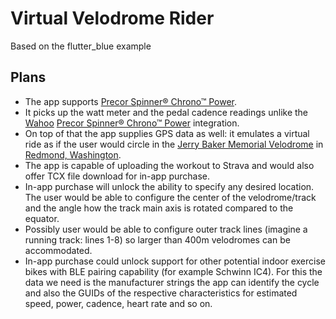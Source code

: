 # Virtual Velodrome Rider

Based on the flutter_blue example

## Plans

* The app supports [Precor Spinner® Chrono™ Power](https://www.precor.com/en-us/commercial/cardio/indoor-cycling/spinner-chrono-power).
* It picks up the watt meter and the pedal cadence readings unlike the [Wahoo]() [Precor Spinner® Chrono™ Power](https://www.precor.com/en-us/commercial/cardio/indoor-cycling/spinner-chrono-power) integration.
* On top of that the app supplies GPS data as well: it emulates a virtual ride as if the user would circle in the [Jerry Baker Memorial Velodrome](https://velodrome.org/) in [Redmond, Washington](https://www.google.com/maps/place/Jerry+Baker+Memorial+Velodrome/@47.6659161,-122.1125076,96m/data=!3m1!1e3!4m5!3m4!1s0x0:0x7d3c1ebef878f4c!8m2!3d47.665894!4d-122.1126097).
* The app is capable of uploading the workout to Strava and would also offer TCX file download for in-app purchase.
* In-app purchase will unlock the ability to specify any desired location. The user would be able to configure the center of the velodrome/track and the angle how the track main axis is rotated compared to the equator.
* Possibly user would be able to configure outer track lines (imagine a running track: lines 1-8) so larger than 400m velodromes can be accommodated.
* In-app purchase could unlock support for other potential indoor exercise bikes with BLE pairing capability (for example Schwinn IC4). For this the data we need is the manufacturer strings the app can identify the cycle and also the GUIDs of the respective characteristics for estimated speed, power, cadence, heart rate and so on.
